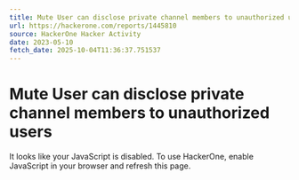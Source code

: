 ```yaml
---
title: Mute User can disclose private channel members to unauthorized users
url: https://hackerone.com/reports/1445810
source: HackerOne Hacker Activity
date: 2023-05-10
fetch_date: 2025-10-04T11:36:37.751537
---
```


# Mute User can disclose private channel members to unauthorized users

It looks like your JavaScript is disabled. To use HackerOne, enable JavaScript in your browser and refresh this page.